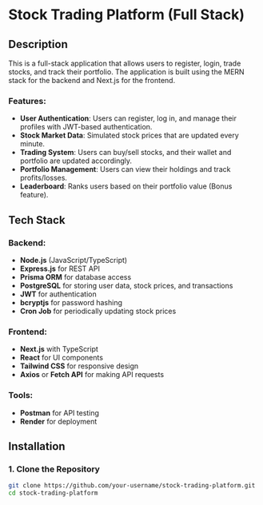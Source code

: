 # Stock Trading Platform (Full Stack)

## Description

This is a full-stack application that allows users to register, login, trade stocks, and track their portfolio. The application is built using the MERN stack for the backend and Next.js for the frontend.

### Features:
- **User Authentication**: Users can register, log in, and manage their profiles with JWT-based authentication.
- **Stock Market Data**: Simulated stock prices that are updated every minute.
- **Trading System**: Users can buy/sell stocks, and their wallet and portfolio are updated accordingly.
- **Portfolio Management**: Users can view their holdings and track profits/losses.
- **Leaderboard**: Ranks users based on their portfolio value (Bonus feature).
  
## Tech Stack

### Backend:
- **Node.js** (JavaScript/TypeScript)
- **Express.js** for REST API
- **Prisma ORM** for database access
- **PostgreSQL** for storing user data, stock prices, and transactions
- **JWT** for authentication
- **bcryptjs** for password hashing
- **Cron Job** for periodically updating stock prices

### Frontend:
- **Next.js** with TypeScript
- **React** for UI components
- **Tailwind CSS** for responsive design
- **Axios** or **Fetch API** for making API requests

### Tools:
- **Postman** for API testing
- **Render** for deployment

## Installation

### 1. Clone the Repository

```bash
git clone https://github.com/your-username/stock-trading-platform.git
cd stock-trading-platform
